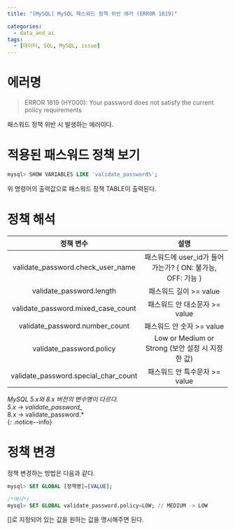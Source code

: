 ```yaml
---
title: "[MySQL] MySQL 패스워드 정책 위반 에러 (ERROR 1819)"

categories:
  - data_and_ai
tags:
  - [데이터, SQL, MySQL, issue]
---
```


# 에러명

> ERROR 1819 (HY000): Your password does not satisfy the current policy requirements

패스워드 정책 위반 시 발생하는 에러이다.   

# 적용된 패스워드 정책 보기

```sql
mysql> SHOW VARIABLES LIKE 'validate_password%';
```

위 명령어의 출력값으로 패스워드 정책 TABLE이 출력된다.   

# 정책 해석

|정책 변수|설명|
|:--:|:--:|
|validate_password.check_user_name|패스워드에 user_id가 들어가는가?   { ON: 불가능, OFF: 가능 }|
|validate_password.length|패스워드 길이 >= value|
|validate_password.mixed_case_count|패스워드 안 대소문자 >= value|
|validate_password.number_count|패스워드 안 숫자 >= value|
|validate_password.policy|Low or Medium or Strong   (보안 설정 시 지정한 값)|
|validate_password.special_char_count|패스워드 안 특수문자 >= value|

*MySQL 5.x와 8.x 버전의 변수명이 다르다.   
5.x -> validate_password_*   
8.x -> validate_password.*   
{: .notice--info}

# 정책 변경

정책 변경하는 방법은 다음과 같다.

```sql
mysql> SET GLOBAL [정책명]=[VALUE];

/*예시*/
mysql> SET GLOBAL validate_password.policy=LOW; // MEDIUM -> LOW
```

[]로 지정되어 있는 값을 원하는 값을 명시해주면 된다.